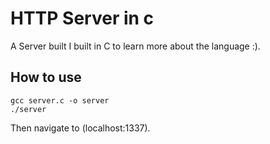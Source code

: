 # HTTP Server in c 

A Server built I built in C to learn more about the language :).

## How to use

```
gcc server.c -o server
./server
```

Then navigate to (localhost:1337).

